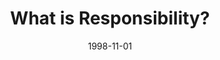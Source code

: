 ---
layout: message
category: message
series: "What Are You Running From?"
title: "What is Responsibility?"
date: 1998-11-01
audio-description: "This series teaches us to deal with our fears and take back responsibility for our own lives. "
audio: ""
audio-title: "What is Responsibility?"
audio-duration: ":"
---